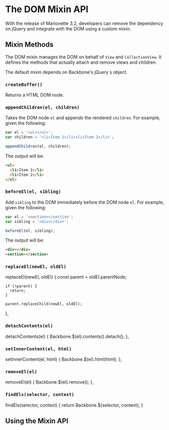 # The DOM Mixin API

With the release of Marionette 3.2, developers can remove the dependency on
jQuery and integrate with the DOM using a custom mixin.

## Mixin Methods

The DOM mixin manages the DOM on behalf of `View` and `CollectionView`. It
defines the methods that actually attach and remove views and children.

The default mixin depends on Backbone's jQuery `$` object.

### `createBuffer()`

Returns a HTML DOM node.

### `appendChildren(el, children)`

Takes the DOM node `el` and appends the rendered `children`. For example, given
the following:

```js
var el = '<ul></ul>';
var children = '<li>Item 1</li><li>Item 2</li>';

appendChildren(el, children);
```

The output will be:

```html
<ul>
  <li>Item 1</li>
  <li>Item 2</li>
</ul>
```

### `beforeEl(el, sibling)`

Add `sibling` to the DOM immediately before the DOM node `el`. For example,
given the following:

```js
var el = '<section></section';
var sibling = '<div></div>';

beforeEl(el, sibling);
```

The output will be:

```html
<div></div>
<section></section>
```

### `replaceEl(newEl, oldEl)`


  replaceEl(newEl, oldEl) {
    const parent = oldEl.parentNode;

    if (!parent) {
      return;
    }

    parent.replaceChild(newEl, oldEl);
  },

### `detachContents(el)`
  detachContents(el) {
    Backbone.$(el).contents().detach();
  },

### `setInnerContent(el, html)`

  setInnerContent(el, html) {
    Backbone.$(el).html(html);
  },

### `removeEl(el)`

  removeEl(el) {
    Backbone.$(el).remove();
  },

### `findEls(selector, context)`

  findEls(selector, context) {
    return Backbone.$(selector, context);
  }

## Using the Mixin API

